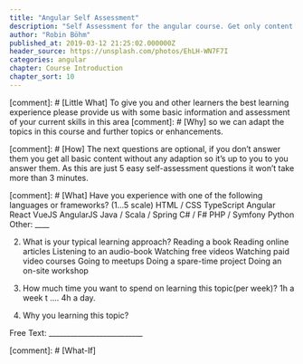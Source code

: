```yaml
---
title: "Angular Self Assessment"
description: "Self Assessment for the angular course. Get only content that fit's your current skillset."
author: "Robin Böhm"
published_at: 2019-03-12 21:25:02.000000Z
header_source: https://unsplash.com/photos/EhLH-WN7F7I
categories: angular
chapter: Course Introduction
chapter_sort: 10
---
```


[comment]: # [Little What] 
To give you and other learners the best learning experience please provide us with some basic information and assessment of your current skills in this area 
[comment]: # [Why] 
so we can adapt the topics in this course and further topics or enhancements.


[comment]: # [How]
The next questions are optional, if you don’t answer them you get all basic content without any adaption so it’s up to you to you answer them. As this are just 5 easy self-assessment questions it won’t take more than 3 minutes.

[comment]: # [What]
Have you experience with one of the following languages or frameworks? (1...5 scale)
HTML / CSS
TypeScript
Angular
React
VueJS
AngularJS
Java / Scala / Spring
C# / F#
PHP / Symfony
Python
Other: ____ 

2) What is your typical learning approach?
Reading a book
Reading online articles
Listening to an audio-book
Watching free videos 
Watching paid video courses
Going to meetups
Doing a spare-time project 
Doing an on-site workshop

3) How much time you want to spend on learning this topic(per week)?
1h a week t …. 4h a day.
4) Why you learning this topic?

Free Text: __________________________


[comment]: # [What-If]